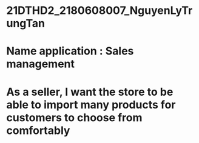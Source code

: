 # 21DTHD2_2180608007_NguyenLyTrungTan
# Name application : Sales management


# As a seller, I want the store to be able to import many products for customers to choose from comfortably
